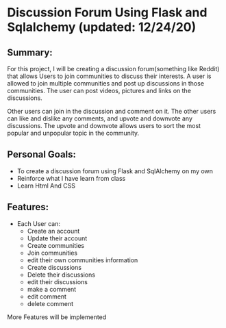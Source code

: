 # Discussion Forum Using Flask and Sqlalchemy (updated: 12/24/20)
## Summary:
For this project, I will be creating a discussion forum(something like Reddit) that allows Users to join communities to discuss their interests. A user is allowed to join multiple communities and post up discussions in those communities. The user can post videos, pictures and links on the discussions. 

Other users can join in the discussion and comment on it. The other users can like and dislike any comments, and upvote and downvote any discussions. The upvote and downvote allows users to sort the most popular and unpopular topic in the community.

## Personal Goals:
* To create a discussion forum using Flask and SqlAlchemy on my own
* Reinforce what I have learn from class
* Learn Html And CSS

## Features: 
* Each User can:
    * Create an account
    * Update their account
    * Create communities
    * Join communities
    * edit their own communities information
    * Create discussions
    * Delete their discussions
    * edit their discussions
    * make a comment
    * edit comment
    * delete comment
    
More Features will be implemented
